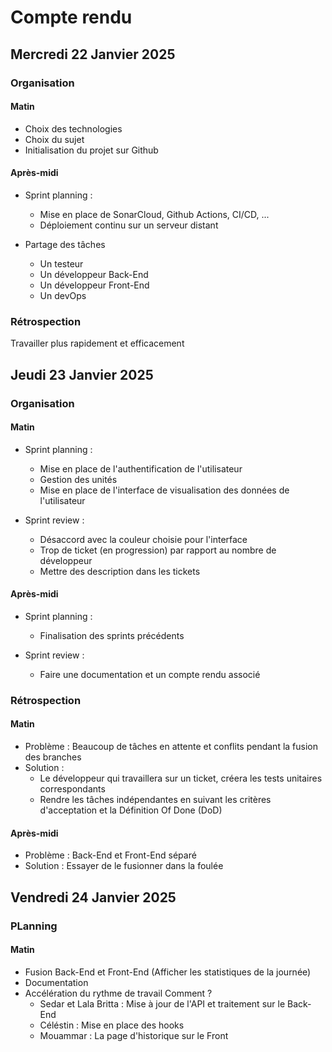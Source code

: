 # Compte rendu
## Mercredi 22 Janvier 2025
### Organisation
#### Matin
- Choix des technologies
- Choix du sujet
- Initialisation du projet sur Github
#### Après-midi
- Sprint planning :
  - Mise en place de SonarCloud, Github Actions, CI/CD, ...
  - Déploiement continu sur un serveur distant
    
- Partage des tâches
    - Un testeur
    - Un développeur Back-End
    - Un développeur Front-End
    - Un devOps
  
### Rétrospection
Travailler plus rapidement et efficacement
      
## Jeudi 23 Janvier 2025
### Organisation
#### Matin
- Sprint planning :
  - Mise en place de l'authentification de l'utilisateur
  - Gestion des unités
  - Mise en place de l'interface de visualisation des données de l'utilisateur
    
- Sprint review :
    - Désaccord avec la couleur choisie pour l'interface
    - Trop de ticket (en progression) par rapport au nombre de développeur
    - Mettre des description dans les tickets 

#### Après-midi
- Sprint planning :
  - Finalisation des sprints précédents
    
- Sprint review :
    - Faire une documentation et un compte rendu associé
        
### Rétrospection
#### Matin
- Problème : Beaucoup de tâches en attente et conflits pendant la fusion des branches
- Solution : 
  - Le développeur qui travaillera sur un ticket, créera les tests unitaires correspondants
  - Rendre les tâches indépendantes en suivant les critères d'acceptation et la Définition Of Done (DoD) 

#### Après-midi
- Problème : Back-End et Front-End séparé
- Solution : Essayer de le fusionner dans la foulée

## Vendredi 24 Janvier 2025
### PLanning 
#### Matin
- Fusion Back-End et Front-End (Afficher les statistiques de la journée)
- Documentation
- Accélération du rythme de travail
Comment ?
  - Sedar et Lala Britta : Mise à jour de l'API et traitement sur le Back-End
  - Céléstin : Mise en place des hooks
  - Mouammar : La page d'historique sur le Front
  


      




